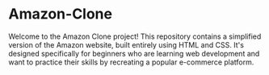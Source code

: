# Amazon-Clone
Welcome to the Amazon Clone project! This repository contains a simplified version of the Amazon website, built entirely using HTML and CSS. It's designed specifically for beginners who are learning web development and want to practice their skills by recreating a popular e-commerce platform.
